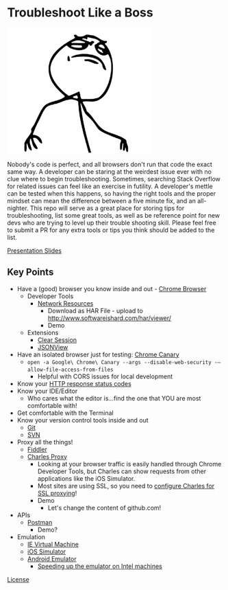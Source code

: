 # Troubleshoot Like a Boss

![Like a Boss](assets/likeaboss.jpg)

Nobody's code is perfect, and all browsers don't run that code the exact same way. A developer can be staring at the weirdest issue ever with no clue where to begin troubleshooting. Sometimes, searching Stack Overflow for related issues can feel like an exercise in futility. A developer's mettle can be tested when this happens, so having the right tools and the proper mindset can mean the difference between a five minute fix, and an all-nighter. This repo will serve as a great place for storing tips for troubleshooting, list some great tools, as well as be reference point for new devs who are trying to level up their trouble shooting skill.  Please feel free to submit a PR for any extra tools or tips you think should be added to the list.


[Presentation Slides](https://slides.com/ryandoll/troubleshoot-like-a-boss)

## Key Points
- Have a (good) browser you know inside and out - [Chrome Browser](https://www.google.com/chrome/)
  - Developer Tools
    - [Network Resources](https://developers.google.com/web/tools/chrome-devtools/profile/network-performance/resource-loading?utm_source=dcc)
      - Download as HAR File - upload to http://www.softwareishard.com/har/viewer/
      - Demo
  - Extensions
    - [Clear Session](https://chrome.google.com/webstore/detail/clear-session/maejjihldgmkjlfmgpgoebepjchengka)
    - [JSONView](https://chrome.google.com/webstore/detail/jsonview/chklaanhfefbnpoihckbnefhakgolnmc?hl=en)
- Have an isolated browser just for testing: [Chrome Canary](https://www.google.com/chrome/browser/canary.html)
  - ```open -a Google\ Chrome\ Canary --args --disable-web-security -–allow-file-access-from-files```
    - Helpful with CORS issues for local development
- Know your [HTTP response status codes](https://developer.mozilla.org/en-US/docs/Web/HTTP/Status)
- Know your IDE/Editor
  - Who cares what the editor is...find the one that YOU are most comfortable with!
- Get comfortable with the Terminal
- Know your version control tools inside and out
  - [Git](https://git-scm.com/book/en/v2)
  - [SVN](http://svnbook.red-bean.com/)
- Proxy all the things!
  - [Fiddler](http://www.telerik.com/fiddler)
  - [Charles Proxy](https://www.charlesproxy.com/)
    - Looking at your browser traffic is easily handled through Chrome Developer Tools, but Charles can show requests from other applications like the iOS Simulator.
    - Most sites are using SSL, so you need to [configure Charles for SSL proxying](https://www.charlesproxy.com/documentation/using-charles/ssl-certificates/)!
    - Demo
      - Let's change the content of github.com!
- APIs
  - [Postman](https://www.getpostman.com/)
    - Demo?
- Emulation
  - [IE Virtual Machine](https://developer.microsoft.com/en-us/microsoft-edge/tools/vms/)
  - [iOS Simulator](https://developer.apple.com/library/ios/documentation/IDEs/Conceptual/iOS_Simulator_Guide/Introduction/Introduction.html)
  - [Android Emulator](https://developer.android.com/studio/run/emulator.html)
    - [Speeding up the emulator on Intel machines](https://software.intel.com/en-us/android/articles/speeding-up-the-android-emulator-on-intel-architecture)

[License](LICENSE.md)
